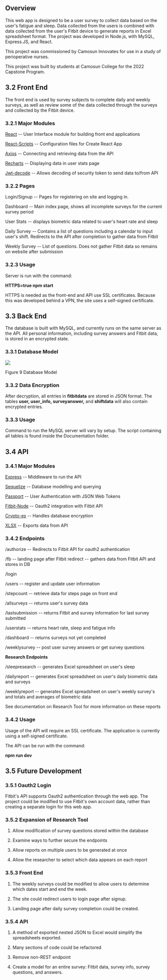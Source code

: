 Overview
--------

This web app is designed to be a user survey to collect data based on the user's fatigue and sleep. Data collected from the users is combined with data collected from the user's Fitbit device to generate reports in Excel spreadsheet format. The project was developed in Node.js, with MySQL, Express.JS, and React.

This project was commissioned by Camosun Innovates for use in a study of perioperative nurses.

This project was built by students at Camosun College for the 2022 Capstone Program.

3.2  Front End
--------------

The front end is used by survey subjects to complete daily and weekly surveys, as well as review some of the data collected through the surveys and collected by the Fitbit device.

### 3.2.1 Major Modules

[React](https://www.npmjs.com/package/react-scripts) -- User Interface module for building front end applications

 [React-Scripts](https://www.npmjs.com/package/react-scripts) -- Configuration files for Create React App

 [Axios](https://www.npmjs.com/package/axios) -- Connecting and retrieving data from the API

 [Recharts](https://www.npmjs.com/package/recharts) -- Displaying data in user stats page

 [Jwt-decode](https://www.npmjs.com/package/jwt-decode) -- Allows decoding of security token to send data to/from API

### 3.2.2 Pages

Login/Signup -- Pages for registering on site and logging in.

Dashboard -- Main index page, shows all incomplete surveys for the current survey period

User Stats -- displays biometric data related to user's heart rate and sleep

Daily Survey -- Contains a list of questions including a calendar to input user's shift. Redirects to the API after completion to gather data from Fitbit

Weekly Survey -- List of questions. Does not gather Fitbit data so remains on website after submission

### 3.2.3 Usage

Server is run with the command:

**HTTPS=true npm start**

HTTPS is needed as the front-end and API use SSL certificates. Because this was developed behind a VPN, the site uses a self-signed certificate.

3.3  Back End
-------------

The database is built with MySQL, and currently runs on the same server as the API. All personal information, including survey answers and Fitbit data, is stored in an encrypted state.

### 3.3.1 Database Model

![](file:///C:/Users/chaos/AppData/Local/Temp/msohtmlclip1/01/clip_image002.jpg)

Figure 9 Database Model

### 3.3.2 Data Encryption

After decryption, all entries in **fitbitdata** are stored in JSON format. The tables **user, user_info, surveyanswer,** and **shiftdata** will also contain encrypted entries.

### 3.3.3 Usage

Command to run the MySQL server will vary by setup. The script containing all tables is found inside the Documentation folder.

3.4  API
--------

### 3.4.1 Major Modules

[Express](https://www.npmjs.com/package/express) -- Middleware to run the API

[Sequelize](https://www.npmjs.com/package/sequelize) -- Database modelling and querying

[Passport](https://www.npmjs.com/package/passport-jwt) -- User Authentication with JSON Web Tokens

[Fitbit-Node](https://www.npmjs.com/package/fitbit-node) -- Oauth2 integration with Fitbit API

[Crypto-es](https://www.npmjs.com/package/crypto-es) -- Handles database encryption

[XLSX](https://www.npmjs.com/package/xlsx) -- Exports data from API

### 3.4.2 Endpoints

/authorize -- Redirects to Fitbit API for oauth2 authentication

/fb -- landing page after Fitbit redirect -- gathers data from Fitbit API and stores in DB

/login

/users -- register and update user information

/stepcount -- retrieve data for steps page on front end

/allsurveys -- returns user's survey data

/lastsubmission -- returns Fitbit and survey information for last survey submitted

/userstats -- returns heart rate, sleep and fatigue info

/dashboard -- returns surveys not yet completed

/weeklysurvey -- post user survey answers or get survey questions

**Research Endpoints**

/sleepresearch -- generates Excel spreadsheet on user's sleep

/dailyreport -- generates Excel spreadsheet on user's daily biometric data and surveys

/weeklyreport -- generates Excel spreadsheet on user's weekly survey's and totals and averages of biometric data

See documentation on Research Tool for more information on these reports

### 3.4.2 Usage

Usage of the API will require an SSL certificate. The application is currently using a self-signed certificate.

The API can be run with the command:

**npm run dev**

3.5  Future Development
-----------------------

### 3.5.1 Oauth2 Login

Fitbit's API supports Oauth2 authentication through the web app. The project could be modified to use Fitbit's own account data, rather than creating a separate login for this web app.

### 3.5.2 Expansion of Research Tool

1. Allow modification of survey questions stored within the database

2. Examine ways to further secure the endpoints

3. Allow reports on multiple users to be generated at once

4. Allow the researcher to select which data appears on each report

### 3.5.3 Front End

1. The weekly surveys could be modified to allow users to determine which dates start and end the week.

2. The site could redirect users to login page after signup.

3. Landing page after daily survey completion could be created.

### 3.5.4 API

1. A method of exported nested JSON to Excel would simplify the spreadsheets exported.

2. Many sections of code could be refactored

3. Remove non-REST endpoint

4. Create a model for an entire survey: Fitbit data, survey info, survey questions, and answers.
